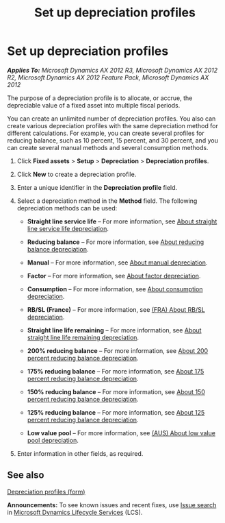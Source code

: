 ﻿---
title: Set up depreciation profiles
TOCTitle: Set up depreciation profiles
ms:assetid: e6c35e67-b127-4f23-a3d7-89dc8e9114a4
ms:mtpsurl: https://technet.microsoft.com/en-us/library/Aa573188(v=AX.60)
ms:contentKeyID: 36059808
ms.date: 04/18/2014
mtps_version: v=AX.60
---

# Set up depreciation profiles 


_**Applies To:** Microsoft Dynamics AX 2012 R3, Microsoft Dynamics AX 2012 R2, Microsoft Dynamics AX 2012 Feature Pack, Microsoft Dynamics AX 2012_

The purpose of a depreciation profile is to allocate, or accrue, the depreciable value of a fixed asset into multiple fiscal periods.

You can create an unlimited number of depreciation profiles. You also can create various depreciation profiles with the same depreciation method for different calculations. For example, you can create several profiles for reducing balance, such as 10 percent, 15 percent, and 30 percent, and you can create several manual methods and several consumption methods.

1.  Click **Fixed assets** \> **Setup** \> **Depreciation** \> **Depreciation profiles**.

2.  Click **New** to create a depreciation profile.

3.  Enter a unique identifier in the **Depreciation profile** field.

4.  Select a depreciation method in the **Method** field. The following depreciation methods can be used:
    
      - **Straight line service life** – For more information, see [About straight line service life depreciation](about-straight-line-service-life-depreciation.md).
    
      - **Reducing balance** – For more information, see [About reducing balance depreciation](about-reducing-balance-depreciation.md).
    
      - **Manual** – For more information, see [About manual depreciation](about-manual-depreciation.md).
    
      - **Factor** – For more information, see [About factor depreciation](about-factor-depreciation.md).
    
      - **Consumption** – For more information, see [About consumption depreciation](about-consumption-depreciation.md).
    
      - **RB/SL (France)** – For more information, see [(FRA) About RB/SL depreciation](fra-about-rb-sl-depreciation.md).
    
      - **Straight line life remaining** – For more information, see [About straight line life remaining depreciation](about-straight-line-life-remaining-depreciation.md).
    
      - **200% reducing balance** – For more information, see [About 200 percent reducing balance depreciation](about-200-percent-reducing-balance-depreciation.md).
    
      - **175% reducing balance** – For more information, see [About 175 percent reducing balance depreciation](about-175-percent-reducing-balance-depreciation.md).
    
      - **150% reducing balance** – For more information, see [About 150 percent reducing balance depreciation](about-150-percent-reducing-balance-depreciation.md).
    
      - **125% reducing balance** – For more information, see [About 125 percent reducing balance depreciation](about-125-percent-reducing-balance-depreciation.md).
    
      - **Low value pool** – For more information, see [(AUS) About low value pool depreciation](aus-about-low-value-pool-depreciation.md).

5.  Enter information in other fields, as required.

## See also

[Depreciation profiles (form)](https://technet.microsoft.com/en-us/library/aa549887\(v=ax.60\))

  
**Announcements:** To see known issues and recent fixes, use [Issue search](http://go.microsoft.com/fwlink/?linkid=389258) in [Microsoft Dynamics Lifecycle Services](http://go.microsoft.com/fwlink/?linkid=306505) (LCS).

